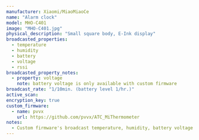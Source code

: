 ```yaml
---
manufacturer: Xiaomi/MiaoMiaoCe
name: "Alarm clock"
model: MHO-C401
image: "MHO-C401.jpg"
physical_description: "Small square body, E-Ink display"
broadcasted_properties:
  - temperature
  - humidity
  - battery
  - voltage
  - rssi
broadcasted_property_notes:
  - property: voltage
    note: battery voltage is only available with custom firmware
broadcast_rate: "1/10min. (battery level 1/hr.)"
active_scan:
encryption_key: true
custom_firmware:
  - name: pvvx
    url: https://github.com/pvvx/ATC_MiThermometer
notes:
  - Custom firmware's broadcast temperature, humidity, battery voltage and battery level in percent. Broadcast interval can be set by the user and encryption can be used as an option. BLE monitor will automatically use the advertisement type with the highest accuracy, when setting the firmware to broadcast all advertisement types.
---
```


